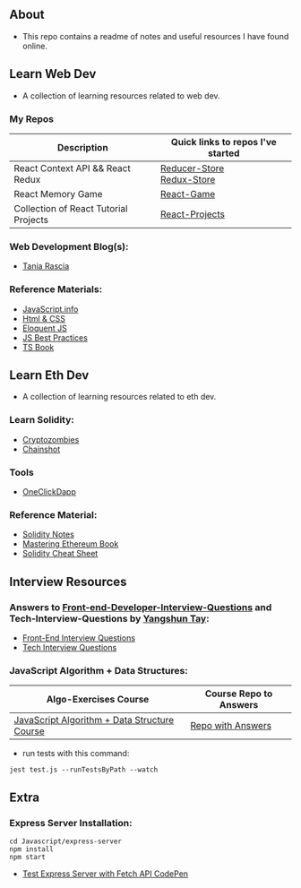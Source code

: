 ## About

- This repo contains a readme of notes and useful resources I have found online.

## Learn Web Dev

- A collection of learning resources related to web dev.

### My Repos

| Description                           | Quick links to repos I've started                                                                                               |
| ------------------------------------- | ------------------------------------------------------------------------------------------------------------------------------- |
| React Context API && React Redux      | [Reducer-Store](https://github.com/WebDevBernard/Reducer-Store)<br/>[Redux-Store](https://github.com/WebDevBernard/Redux-Store) |
| React Memory Game                     | [React-Game](https://github.com/WebDevBernard/React-Game)                                                                       |
| Collection of React Tutorial Projects | [React-Projects](https://github.com/WebDevBernard/React-Projects)                                                               |

### Web Development Blog(s):

- [Tania Rascia](https://www.taniarascia.com/blog/)

### Reference Materials:

- [JavaScript.info](https://javascript.info/)
- [Html & CSS](https://wtf.tw/ref/duckett.pdf)
- [Eloquent JS](https://eloquentjavascript.net/Eloquent_JavaScript.pdf)
- [JS Best Practices](https://github.com/airbnb/javascript)
- [TS Book](https://basarat.gitbook.io/typescript/)

## Learn Eth Dev

- A collection of learning resources related to eth dev.

### Learn Solidity:

- [Cryptozombies](https://cryptozombies.io/)
- [Chainshot](https://www.chainshot.com/learn/solidity)

### Tools

- [OneClickDapp](https://oneclickdapp.com/)

### Reference Material:

- [Solidity Notes](https://0xpranay.github.io/solidity-notes/)<br />
- [Mastering Ethereum Book](https://cypherpunks-core.github.io/ethereumbook/01what-is.html)<br />
- [Solidity Cheat Sheet](https://github.com/manojpramesh/solidity-cheatsheet)

## Interview Resources

### Answers to [Front-end-Developer-Interview-Questions](https://github.com/h5bp/Front-end-Developer-Interview-Questions) and Tech-Interview-Questions by [Yangshun Tay](https://github.com/yangshun):

- [Front-End Interview Questions](https://frontendinterviewhandbook.com/)
- [Tech Interview Questions](https://techinterviewhandbook.org/)

### JavaScript Algorithm + Data Structures:

| Algo-Exercises Course                                                                                                                 | Course Repo to Answers                                          |
| ------------------------------------------------------------------------------------------------------------------------------------- | --------------------------------------------------------------- |
| [JavaScript Algorithm + Data Structure Course](https://www.udemy.com/course/coding-interview-bootcamp-algorithms-and-data-structure/) | [Repo with Answers](https://github.com/StephenGrider/AlgoCasts) |

- run tests with this command:

```
jest test.js --runTestsByPath --watch
```

## Extra

### Express Server Installation:

`cd Javascript/express-server`<br/>
`npm install`<br/>
`npm start`<br/>

- [Test Express Server with Fetch API CodePen](https://codepen.io/webdevbernard/pen/mdqJmzX)
